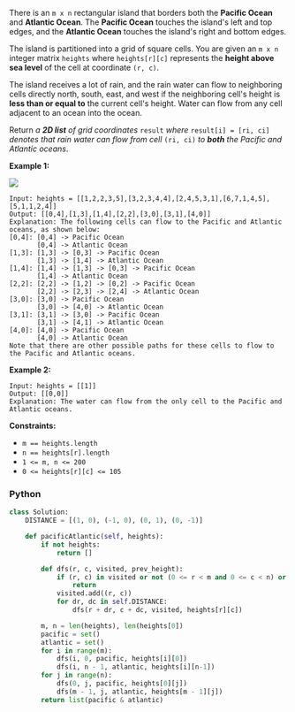 There is an  `m x n`  rectangular island that borders both the  **Pacific Ocean**  and  **Atlantic Ocean**. The  **Pacific Ocean**  touches the island's left and top edges, and the  **Atlantic Ocean**  touches the island's right and bottom edges.

The island is partitioned into a grid of square cells. You are given an  `m x n`  integer matrix  `heights`  where  `heights[r][c]`  represents the  **height above sea level**  of the cell at coordinate  `(r, c)`.

The island receives a lot of rain, and the rain water can flow to neighboring cells directly north, south, east, and west if the neighboring cell's height is  **less than or equal to**  the current cell's height. Water can flow from any cell adjacent to an ocean into the ocean.

Return  _a  **2D list**  of grid coordinates_ `result` _where_ `result[i] = [ri, ci]` _denotes that rain water can flow from cell_ `(ri, ci)` _to  **both**  the Pacific and Atlantic oceans_.

**Example 1:**

![](https://assets.leetcode.com/uploads/2021/06/08/waterflow-grid.jpg)
```
Input: heights = [[1,2,2,3,5],[3,2,3,4,4],[2,4,5,3,1],[6,7,1,4,5],[5,1,1,2,4]]
Output: [[0,4],[1,3],[1,4],[2,2],[3,0],[3,1],[4,0]]
Explanation: The following cells can flow to the Pacific and Atlantic oceans, as shown below:
[0,4]: [0,4] -> Pacific Ocean 
       [0,4] -> Atlantic Ocean
[1,3]: [1,3] -> [0,3] -> Pacific Ocean 
       [1,3] -> [1,4] -> Atlantic Ocean
[1,4]: [1,4] -> [1,3] -> [0,3] -> Pacific Ocean 
       [1,4] -> Atlantic Ocean
[2,2]: [2,2] -> [1,2] -> [0,2] -> Pacific Ocean 
       [2,2] -> [2,3] -> [2,4] -> Atlantic Ocean
[3,0]: [3,0] -> Pacific Ocean 
       [3,0] -> [4,0] -> Atlantic Ocean
[3,1]: [3,1] -> [3,0] -> Pacific Ocean 
       [3,1] -> [4,1] -> Atlantic Ocean
[4,0]: [4,0] -> Pacific Ocean 
       [4,0] -> Atlantic Ocean
Note that there are other possible paths for these cells to flow to the Pacific and Atlantic oceans.
```

**Example 2:**
```
Input: heights = [[1]]
Output: [[0,0]]
Explanation: The water can flow from the only cell to the Pacific and Atlantic oceans.
```

**Constraints:**

-   `m == heights.length`
-   `n == heights[r].length`
-   `1 <= m, n <= 200`
-   `0 <= heights[r][c] <= 105`


### Python
```py
class Solution:
    DISTANCE = [(1, 0), (-1, 0), (0, 1), (0, -1)]

    def pacificAtlantic(self, heights):
        if not heights:
            return []

        def dfs(r, c, visited, prev_height):
            if (r, c) in visited or not (0 <= r < m and 0 <= c < n) or heights[r][c] < prev_height:
                return
            visited.add((r, c))
            for dr, dc in self.DISTANCE:
                dfs(r + dr, c + dc, visited, heights[r][c])

        m, n = len(heights), len(heights[0])
        pacific = set()
        atlantic = set()
        for i in range(m):
            dfs(i, 0, pacific, heights[i][0])
            dfs(i, n - 1, atlantic, heights[i][n-1])
        for j in range(n):
            dfs(0, j, pacific, heights[0][j])
            dfs(m - 1, j, atlantic, heights[m - 1][j])
        return list(pacific & atlantic)
```